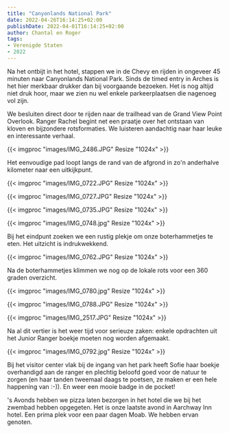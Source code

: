 ```yaml
---
title: "Canyonlands National Park"
date: 2022-04-26T16:14:25+02:00
publishDate: 2022-04-01T16:14:25+02:00
author: Chantal en Roger
tags:
- Verenigde Staten
- 2022
---
```


Na het ontbijt in het hotel, stappen we in de Chevy en rijden in ongeveer 45 minuten naar Canyonlands National Park. Sinds de timed entry in Arches is het hier merkbaar drukker dan bij voorgaande bezoeken. Het is nog altijd niet druk hoor, maar we zien nu wel enkele parkeerplaatsen die nagenoeg vol zijn.

We besluiten direct door te rijden naar de trailhead van de Grand View Point Overlook. Ranger Rachel begint net een praatje over het ontstaan van kloven en bijzondere rotsformaties. We luisteren aandachtig naar haar leuke en interessante verhaal.

{{< imgproc "images/IMG_2486.JPG" Resize "1024x" >}}

Het eenvoudige pad loopt langs de rand van de afgrond in zo'n anderhalve kilometer naar een uitkijkpunt.

{{< imgproc "images/IMG_0722.JPG" Resize "1024x" >}}

{{< imgproc "images/IMG_0727.JPG" Resize "1024x" >}}

{{< imgproc "images/IMG_0735.JPG" Resize "1024x" >}}

{{< imgproc "images/IMG_0748.jpg" Resize "1024x" >}}

Bij het eindpunt zoeken we een rustig plekje om onze boterhammetjes te eten. Het uitzicht is indrukwekkend.

{{< imgproc "images/IMG_0762.JPG" Resize "1024x" >}}

Na de boterhammetjes klimmen we nog op de lokale rots voor een 360 graden overzicht.

{{< imgproc "images/IMG_0780.jpg" Resize "1024x" >}}

{{< imgproc "images/IMG_0788.JPG" Resize "1024x" >}}

{{< imgproc "images/IMG_2517.JPG" Resize "1024x" >}}

Na al dit vertier is het weer tijd voor serieuze zaken: enkele opdrachten uit het Junior Ranger boekje moeten nog worden afgemaakt.

{{< imgproc "images/IMG_0792.jpg" Resize "1024x" >}}

Bij het visitor center vlak bij de ingang van het park heeft Sofie haar boekje overhandigd aan de ranger en plechtig beloofd goed voor de natuur te zorgen (en haar tanden tweemaal daags te poetsen, ze maken er een hele happening van :-)). En weer een mooie badge in de pocket!

's Avonds hebben we pizza laten bezorgen in het hotel die we bij het zwembad hebben opgegeten. Het is onze laatste avond in Aarchway Inn hotel. Een prima plek voor een paar dagen Moab. We hebben ervan genoten.
